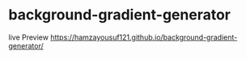 # background-gradient-generator
live Preview 
https://hamzayousuf121.github.io/background-gradient-generator/
